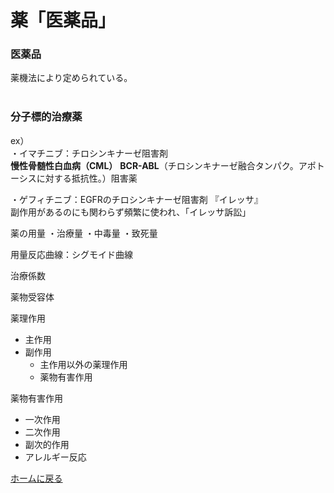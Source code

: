 # **薬「医薬品」**
### **医薬品**  
薬機法により定められている。
<br>
<br>


### **分子標的治療薬**
ex）  
・イマチニブ：チロシンキナーゼ阻害剤  
**慢性骨髄性白血病（CML）**
**BCR-ABL**（チロシンキナーゼ融合タンパク。アポトーシスに対する抵抗性。）阻害薬

・ゲフィチニブ：EGFRのチロシンキナーゼ阻害剤
『イレッサ』  
副作用があるのにも関わらず頻繁に使われ、「イレッサ訴訟」

薬の用量
・治療量
・中毒量
・致死量

用量反応曲線：シグモイド曲線

治療係数

薬物受容体


薬理作用
- 主作用
- 副作用
  - 主作用以外の薬理作用
  - 薬物有害作用

薬物有害作用
- 一次作用
- 二次作用
- 副次的作用
- アレルギー反応


[ホームに戻る](../ホーム.md)